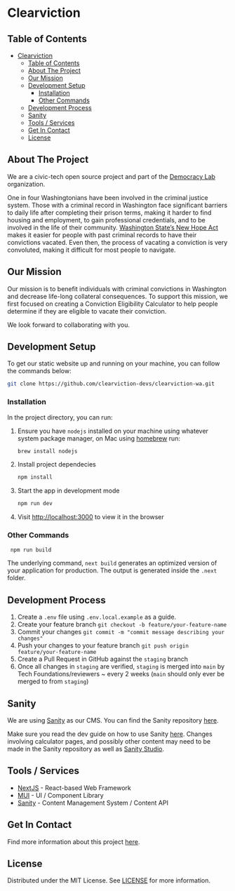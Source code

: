 # Clearviction

## Table of Contents

- [Clearviction](#clearviction)
  - [Table of Contents](#table-of-contents)
  - [About The Project](#about-the-project)
  - [Our Mission](#our-mission)
  - [Development Setup](#development-setup)
    - [Installation](#installation)
    - [Other Commands](#other-commands)
  - [Development Process](#development-process)
  - [Sanity](#sanity)
  - [Tools / Services](#tools--services)
  - [Get In Contact](#get-in-contact)
  - [License](#license)

## About The Project

We are a civic-tech open source project and part of the [Democracy Lab](https://www.democracylab.org/projects/226) organization.

One in four Washingtonians have been involved in the criminal justice system. Those with a criminal record in Washington face significant barriers to daily life after completing their prison terms, making it harder to find housing and employment, to gain professional credentials, and to be involved in the life of their community. [Washington State’s New Hope Act](https://app.leg.wa.gov/billsummary?BillNumber=2890&Year=2017) makes it easier for people with past criminal records to have their convictions vacated. Even then, the process of vacating a conviction is very convoluted, making it difficult for most people to navigate.

## Our Mission

Our mission is to benefit individuals with criminal convictions in Washington and decrease life-long collateral consequences. To support this mission, we first focused on creating a Conviction Eligibility Calculator to help people determine if they are eligible to vacate their conviction.

We look forward to collaborating with you.

## Development Setup

To get our static website up and running on your machine, you can follow the commands below:

```bash
git clone https://github.com/clearviction-devs/clearviction-wa.git
```

### Installation

In the project directory, you can run:

1. Ensure you have `nodejs` installed on your machine using whatever system package manager, on Mac using [homebrew](https://brew.sh) run:

   ```bash
   brew install nodejs
   ```

1. Install project dependecies

   ```bash
   npm install
   ```

1. Start the app in development mode

   ```bash
   npm run dev
   ```

1. Visit [http://localhost:3000](http://localhost:3000) to view it in the browser

### Other Commands

```bash
 npm run build
```

The underlying command, `next build` generates an optimized version of your application for production. The output is generated inside the `.next` folder.

## Development Process

1. Create a `.env` file using `.env.local.example` as a guide.
2. Create your feature branch `git checkout -b feature/your-feature-name`
3. Commit your changes `git commit -m "commit message describing your changes"`
4. Push your changes to your feature branch `git push origin feature/your-feature-name`
5. Create a Pull Request in GitHub against the `staging` branch
6. Once all changes in `staging` are verified, `staging` is merged into `main` by Tech Foundations/reviewers ~ every 2 weeks (`main` should only ever be merged to from `staging`)

## Sanity

We are using [Sanity](https://www.sanity.io/) as our CMS. You can find the Sanity repository [here](https://github.com/clearviction-devs/clearviction-sanity).

Make sure you read the dev guide on how to use Sanity [here](https://github.com/clearviction-devs/clearviction-sanity#readme). Changes involving calculator pages, and possibly other content may need to be made in the Sanity repository as well as [Sanity Studio](https://clearviction.sanity.studio/desk).

## Tools / Services

- [NextJS](https://nextjs.org/) - React-based Web Framework
- [MUI](https://mui.com/) - UI / Component Library
- [Sanity](https://www.sanity.io/) - Content Management System / Content API

## Get In Contact

Find more information about this project [here](https://democracylab.org/index/?section=AboutProject&id=226).

## License

Distributed under the MIT License. See [LICENSE](./LICENSE) for more information.
